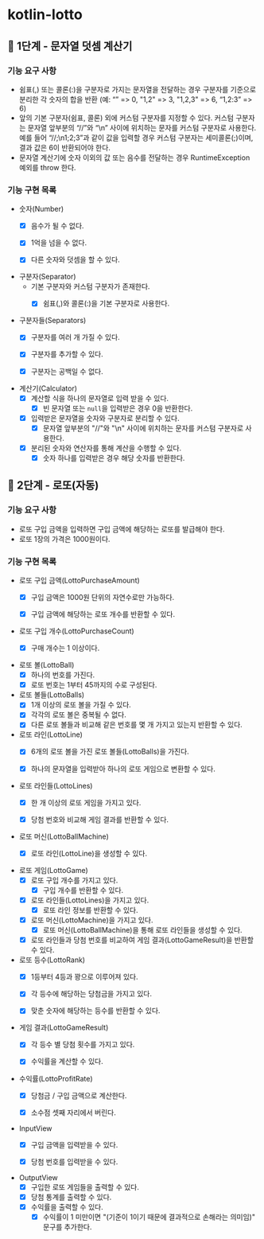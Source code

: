 # kotlin-lotto

## 🚀 1단계 - 문자열 덧셈 계산기

### 기능 요구 사항

- 쉼표(,) 또는 콜론(:)을 구분자로 가지는 문자열을 전달하는 경우 구분자를 기준으로 분리한 각 숫자의 합을 반환 (예: “” => 0, "1,2" => 3, "1,2,3" => 6, “1,2:3” => 6)
- 앞의 기본 구분자(쉼표, 콜론) 외에 커스텀 구분자를 지정할 수 있다. 커스텀 구분자는 문자열 앞부분의 “//”와 “\n” 사이에 위치하는 문자를 커스텀 구분자로 사용한다. 예를 들어 “//;\n1;2;3”과
  같이 값을 입력할 경우 커스텀 구분자는 세미콜론(;)이며, 결과 값은 6이 반환되어야 한다.
- 문자열 계산기에 숫자 이외의 값 또는 음수를 전달하는 경우 RuntimeException 예외를 throw 한다.

### 기능 구현 목록

- 숫자(Number)
    - [x] 음수가 될 수 없다.
    - [x] 1억을 넘을 수 없다.
    - [x] 다른 숫자와 덧셈을 할 수 있다.


- 구분자(Separator)
    - 기본 구분자와 커스텀 구분자가 존재한다.
        - [x] 쉼표(,)와 콜론(:)을 기본 구분자로 사용한다.


- 구분자들(Separators)
    - [x] 구분자를 여러 개 가질 수 있다.
    - [x] 구분자를 추가할 수 있다.
    - [x] 구분자는 공백일 수 없다.


- 계산기(Calculator)
    - [x] 계산할 식을 하나의 문자열로 입력 받을 수 있다.
        - [x] 빈 문자열 또는 `null`을 입력받은 경우 0을 반환한다.
    - [x] 입력받은 문자열을 숫자와 구분자로 분리할 수 있다.
        - [x] 문자열 앞부분의 "//"와 "\n" 사이에 위치하는 문자를 커스텀 구분자로 사용한다.
    - [x] 분리된 숫자와 연산자를 통해 계산을 수행할 수 있다.
        - [x] 숫자 하나를 입력받은 경우 해당 숫자를 반환한다.

## 🚀 2단계 - 로또(자동)

### 기능 요구 사항

- 로또 구입 금액을 입력하면 구입 금액에 해당하는 로또를 발급해야 한다.
- 로또 1장의 가격은 1000원이다.

### 기능 구현 목록

- 로또 구입 금액(LottoPurchaseAmount)
    - [x] 구입 금액은 1000원 단위의 자연수로만 가능하다.
    - [x] 구입 금액에 해당하는 로또 개수를 반환할 수 있다.


- 로또 구입 개수(LottoPurchaseCount)
    - [x] 구매 개수는 1 이상이다.


- 로또 볼(LottoBall)
    - [x] 하나의 번호를 가진다.
    - [x] 로또 번호는 1부터 45까지의 수로 구성된다.

- 로또 볼들(LottoBalls)
    - [x] 1개 이상의 로또 볼을 가질 수 있다.
    - [x] 각각의 로또 볼은 중복될 수 없다.
    - [x] 다른 로또 볼들과 비교해 같은 번호를 몇 개 가지고 있는지 반환할 수 있다.

- 로또 라인(LottoLine)
    - [x] 6개의 로또 볼을 가진 로또 볼들(LottoBalls)을 가진다.
    - [x] 하나의 문자열을 입력받아 하나의 로또 게임으로 변환할 수 있다.


- 로또 라인들(LottoLines)
    - [x] 한 개 이상의 로또 게임을 가지고 있다.
    - [x] 당첨 번호와 비교해 게임 결과를 반환할 수 있다.


- 로또 머신(LottoBallMachine)
    - [x] 로또 라인(LottoLine)을 생성할 수 있다.


- 로또 게임(LottoGame)
    - [x] 로또 구입 개수를 가지고 있다.
        - [x] 구입 개수를 반환할 수 있다.
    - [x] 로또 라인들(LottoLines)을 가지고 있다.
        - [x] 로또 라인 정보를 반환할 수 있다.
    - [x] 로또 머신(LottoMachine)을 가지고 있다.
        - [x] 로또 머신(LottoBallMachine)을 통해 로또 라인들을 생성할 수 있다.
    - [x] 로또 라인들과 당첨 번호를 비교하여 게임 결과(LottoGameResult)을 반환할 수 있다.

- 로또 등수(LottoRank)
    - [x] 1등부터 4등과 꽝으로 이루어져 있다.
    - [x] 각 등수에 해당하는 당첨금을 가지고 있다.
    - [x] 맞춘 숫자에 해당하는 등수를 반환할 수 있다.


- 게임 결과(LottoGameResult)
    - [x] 각 등수 별 당첨 횟수를 가지고 있다.
    - [x] 수익률을 계산할 수 있다.


- 수익률(LottoProfitRate)
    - [x] 당첨금 / 구입 금액으로 계산한다.
    - [x] 소수점 셋째 자리에서 버린다.


- InputView
    - [x] 구입 금액을 입력받을 수 있다.
    - [x] 당첨 번호를 입력받을 수 있다.


- OutputView
    - [x] 구입한 로또 게임들을 출력할 수 있다.
    - [x] 당첨 통계를 출력할 수 있다.
    - [x] 수익률을 출력할 수 있다.
        - [x] 수익률이 1 미만이면 "(기준이 1이기 때문에 결과적으로 손해라는 의미임)" 문구를 추가한다.

